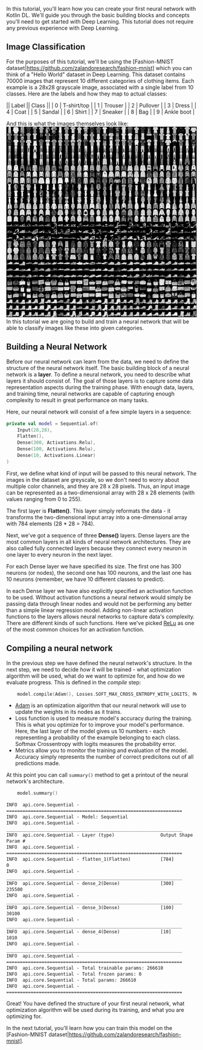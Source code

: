 In this tutorial, you'll learn how you can create your first neural network with Kotlin DL. We'll guide you through the 
basic building blocks and concepts you'll need to get started with Deep Learning. 
This tutorial does not require any previous experience with Deep Learning. 

## Image Classification

For the purposes of this tutorial, we'll be using the [Fashion-MNIST dataset|https://github.com/zalandoresearch/fashion-mnist] 
which you can think of a "Hello World" dataset in Deep Learning. 
This dataset contains 70000 images that represent 10 different categories of clothing items. 
Each example is a 28x28 grayscale image, associated with a single label from 10 classes. Here are the labels and how 
they map to actual classes: 

|| Label || Class ||
| 0 | T-shirt/top |
| 1 | Trouser |
| 2 | Pullover |
| 3 | Dress |
| 4 | Coat |
| 5 | Sandal |
| 6 | Shirt |
| 7 | Sneaker |
| 8 | Bag |
| 9 | Ankle boot |
 
And this is what the images themselves look like: 
![](images/fashion-mnist-sprite.png)
In this tutorial we are going to build and train a neural network that will be able to classify images like these 
into given categories. 

## Building a Neural Network

Before our neural network can learn from the data, we need to define the structure of the neural network itself. 
The basic building block of a neural network is a **layer**. To define a neural network, you need to describe 
what layers it should consist of. The goal of those layers is to capture some data representation aspects during 
the training phase. With enough data, layers, and training time, neural networks are capable of capturing enough 
complexity to result in great performance on many tasks. 

Here, our neural network will consist of a few simple layers in a sequence:  

```kotlin
private val model = Sequential.of(
    Input(28,28),
    Flatten(),
    Dense(300, Activations.Relu),
    Dense(100, Activations.Relu),
    Dense(10, Activations.Linear)
)
```

First, we define what kind of input will be passed to this neural network. The images in the dataset are greyscale, 
so we don't need to worry about multiple color channels, and they are 28 x 28 pixels. Thus, an input image can be 
represented as a two-dimensional array with 28 x 28 elements (with values ranging from 0 to 255).

The first layer is **Flatten()**. This layer simply reformats the data - it transforms the two-dimensional
 input array into a one-dimensional array with 784 elements (28 * 28 = 784).
 
Next, we've got a sequence of three **Dense()** layers. Dense layers are the most common layers in all kinds
 of neural network architectures. They are also called fully connected layers because they connect every neuron 
 in one layer to every neuron in the next layer.
 
For each Dense layer we have specified its size. The first one has 300 neurons (or nodes), the second one has 100 neurons, 
and the last one has 10 neurons (remember, we have 10 different classes to predict). 

In each Dense layer we have also explicitly specified an activation function to be used. 
Without activation functions a neural network would simply be passing data through linear nodes and would not be performing 
any better than a simple linear regression model. Adding non-linear activation functions to the layers allows neural networks
to capture data's complexity. There are different kinds of such functions. Here we've picked 
[ReLu](https://en.wikipedia.org/wiki/Rectifier_(neural_networks)) as one of the most common choices for an activation function.    

## Compiling a neural network 
In the previous step we have defined the neural network's structure. In the next step, we need to decide *how* it will be trained - 
what optimization algorithm will be used, what do we want to optimize for, and how do we evaluate progress. This is defined 
in the *compile* step:

```kotlin
    model.compile(Adam(), Losses.SOFT_MAX_CROSS_ENTROPY_WITH_LOGITS, Metrics.ACCURACY)
```

* [Adam](https://arxiv.org/abs/1412.6980) is an optimization algorithm that our neural network will use to update the weights in its nodes as it trains.
* Loss function is used to measure model's accuracy during the training. This is what you optimize for to improve your model's performance. 
Here, the last layer of the model gives us 10 numbers - each representing a probability of the example belonging to each class. 
Softmax Crossentropy with logits measures the probability error. 
* Metrics allow you to monitor the training and evaluation of the model. Accuracy simply represents the number of correct 
predicitons out of all predictions made.  

At this point you can call `summary()` method to get a printout of the neural network's architecture. 

```kotlin
    model.summary()
```

```
INFO  api.core.Sequential - =================================================================
INFO  api.core.Sequential - Model: Sequential
INFO  api.core.Sequential - _________________________________________________________________
INFO  api.core.Sequential - Layer (type)                 Output Shape              Param #   
INFO  api.core.Sequential - =================================================================
INFO  api.core.Sequential - flatten_1(Flatten)           [784]                     0
INFO  api.core.Sequential - _________________________________________________________________
INFO  api.core.Sequential - dense_2(Dense)               [300]                     235500
INFO  api.core.Sequential - _________________________________________________________________
INFO  api.core.Sequential - dense_3(Dense)               [100]                     30100
INFO  api.core.Sequential - _________________________________________________________________
INFO  api.core.Sequential - dense_4(Dense)               [10]                      1010
INFO  api.core.Sequential - _________________________________________________________________
INFO  api.core.Sequential - =================================================================
INFO  api.core.Sequential - Total trainable params: 266610
INFO  api.core.Sequential - Total frozen params: 0
INFO  api.core.Sequential - Total params: 266610
INFO  api.core.Sequential - =================================================================

```
Great! You have defined the structure of your first neural network, what optimization algorithm will be used during its training, 
and what you are optimizing for. 

In the next tutorial, you'll learn how you can train this model on the [Fashion-MNIST dataset|https://github.com/zalandoresearch/fashion-mnist].  